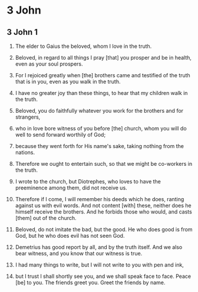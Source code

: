 # 3 John

## 3 John 1

1. The elder to Gaius the beloved, whom I love in the truth.

2. Beloved, in regard to all things I pray [that] you prosper and be in health, even as your soul prospers.

3. For I rejoiced greatly when [the] brothers came and testified of the truth that is in you, even as you walk in the truth.

4. I have no greater joy than these things, to hear that my children walk in the truth.

5. Beloved, you do faithfully whatever you work for the brothers and for strangers,

6. who in love bore witness of you before [the] church, whom you will do well to send forward worthily of God;

7. because they went forth for His name's sake, taking nothing from the nations.

8. Therefore we ought to entertain such, so that we might be co-workers in the truth.

9. I wrote to the church, but Diotrephes, who loves to have the preeminence among them, did not receive us.

10. Therefore if I come, I will remember his deeds which he does, ranting against us with evil words. And not content [with] these, neither does he himself receive the brothers. And he forbids those who would, and casts [them] out of the church.

11. Beloved, do not imitate the bad, but the good. He who does good is from God, but he who does evil has not seen God.

12. Demetrius has good report by all, and by the truth itself. And we also bear witness, and you know that our witness is true.

13. I had many things to write, but I will not write to you with pen and ink,

14. but I trust I shall shortly see you, and we shall speak face to face. Peace [be] to you. The friends greet you. Greet the friends by name.

